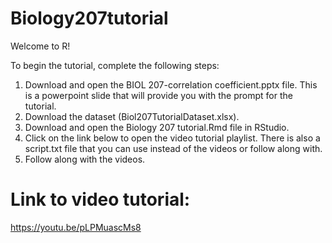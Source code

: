 # Biology207tutorial

Welcome to R!

To begin the tutorial, complete the following steps:
1. Download and open the BIOL 207-correlation coefficient.pptx file. This is a powerpoint slide that will provide you with the prompt for the tutorial.
2. Download the dataset (Biol207TutorialDataset.xlsx).
3. Download and open the Biology 207 tutorial.Rmd file in RStudio.
4. Click on the link below to open the video tutorial playlist. There is also a script.txt file that you can use instead of the videos or follow along with.
5. Follow along with the videos.

# Link to video tutorial:
https://youtu.be/pLPMuascMs8